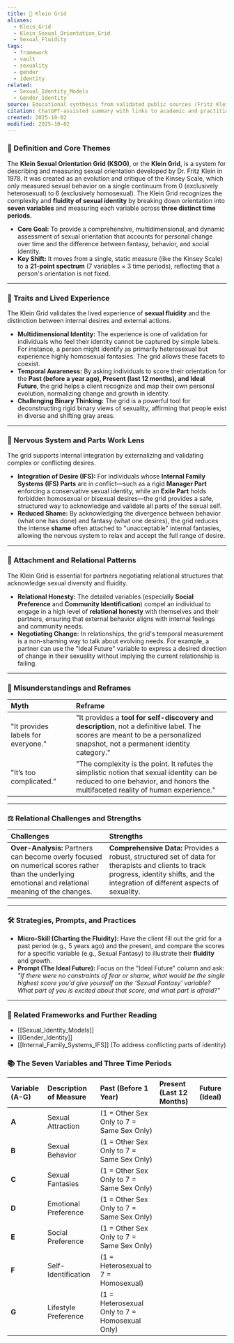 ```yaml
---
title: 📏 Klein Grid
aliases:
  - Klein_Grid
  - Klein_Sexual_Orientation_Grid
  - Sexual_Fluidity
tags:
  - framework
  - vault
  - sexuality
  - gender
  - identity
related:
  - Sexual_Identity_Models
  - Gender_Identity
source: Educational synthesis from validated public sources (Fritz Klein's model)
citation: ChatGPT-assisted summary with links to academic and practitioner materials
created: 2025-10-02
modified: 2025-10-02
---
```


<!-- @format -->

### 🧩 Definition and Core Themes

The **Klein Sexual Orientation Grid (KSOG)**, or the **Klein Grid**, is a system for describing and measuring sexual orientation developed by Dr. Fritz Klein in 1978. It was created as an evolution and critique of the Kinsey Scale, which only measured sexual behavior on a single continuum from 0 (exclusively heterosexual) to 6 (exclusively homosexual). The Klein Grid recognizes the complexity and **fluidity of sexual identity** by breaking down orientation into **seven variables** and measuring each variable across **three distinct time periods.**

- **Core Goal:** To provide a comprehensive, multidimensional, and dynamic assessment of sexual orientation that accounts for personal change over time and the difference between fantasy, behavior, and social identity.
- **Key Shift:** It moves from a single, static measure (like the Kinsey Scale) to a **21-point spectrum** (7 variables $\times$ 3 time periods), reflecting that a person's orientation is not fixed.

---

### 🌿 Traits and Lived Experience

The Klein Grid validates the lived experience of **sexual fluidity** and the distinction between internal desires and external actions.

- **Multidimensional Identity:** The experience is one of validation for individuals who feel their identity cannot be captured by simple labels. For instance, a person might identify as primarily heterosexual but experience highly homosexual fantasies. The grid allows these facets to coexist.
- **Temporal Awareness:** By asking individuals to score their orientation for the **Past (before a year ago), Present (last 12 months), and Ideal Future**, the grid helps a client recognize and map their own personal evolution, normalizing change and growth in identity.
- **Challenging Binary Thinking:** The grid is a powerful tool for deconstructing rigid binary views of sexuality, affirming that people exist in diverse and shifting gray areas.

---

### 🧠 Nervous System and Parts Work Lens

The grid supports internal integration by externalizing and validating complex or conflicting desires.

- **Integration of Desire (IFS):** For individuals whose **Internal Family Systems (IFS) Parts** are in conflict—such as a rigid **Manager Part** enforcing a conservative sexual identity, while an **Exile Part** holds forbidden homosexual or bisexual desires—the grid provides a safe, structured way to acknowledge and validate all parts of the sexual self.
- **Reduced Shame:** By acknowledging the divergence between behavior (what one has done) and fantasy (what one desires), the grid reduces the intense **shame** often attached to "unacceptable" internal fantasies, allowing the nervous system to relax and accept the full range of desire.

---

### 💞 Attachment and Relational Patterns

The Klein Grid is essential for partners negotiating relational structures that acknowledge sexual diversity and fluidity.

- **Relational Honesty:** The detailed variables (especially **Social Preference** and **Community Identification**) compel an individual to engage in a high level of **relational honesty** with themselves and their partners, ensuring that external behavior aligns with internal feelings and community needs.
- **Negotiating Change:** In relationships, the grid's temporal measurement is a non-shaming way to talk about evolving needs. For example, a partner can use the "Ideal Future" variable to express a desired direction of change in their sexuality without implying the current relationship is failing.

---

### 🔄 Misunderstandings and Reframes

| Myth                               | Reframe                                                                                                                                                                       |
| :--------------------------------- | :---------------------------------------------------------------------------------------------------------------------------------------------------------------------------- |
| "It provides labels for everyone." | "It provides a **tool for self-discovery and description**, not a definitive label. The scores are meant to be a personalized snapshot, not a permanent identity category."   |
| "It’s too complicated."            | "The complexity is the point. It refutes the simplistic notion that sexual identity can be reduced to one behavior, and honors the multifaceted reality of human experience." |

---

### ⚖️ Relational Challenges and Strengths

| Challenges                                                                                                                                            | Strengths                                                                                                                                                                               |
| :---------------------------------------------------------------------------------------------------------------------------------------------------- | :-------------------------------------------------------------------------------------------------------------------------------------------------------------------------------------- |
| **Over-Analysis:** Partners can become overly focused on numerical scores rather than the underlying emotional and relational meaning of the changes. | **Comprehensive Data:** Provides a robust, structured set of data for therapists and clients to track progress, identity shifts, and the integration of different aspects of sexuality. |

---

### 🛠️ Strategies, Prompts, and Practices

- **Micro-Skill (Charting the Fluidity):** Have the client fill out the grid for a past period (e.g., 5 years ago) and the present, and compare the scores for a specific variable (e.g., Sexual Fantasy) to illustrate their **fluidity** and growth.
- **Prompt (The Ideal Future):** Focus on the "Ideal Future" column and ask: _"If there were no constraints of fear or shame, what would be the single highest score you'd give yourself on the 'Sexual Fantasy' variable? What part of you is excited about that score, and what part is afraid?"_

---

### 🔗 Related Frameworks and Further Reading

- [[Sexual_Identity_Models]]
- [[Gender_Identity]]
- [[Internal_Family_Systems_IFS]] (To address conflicting parts of identity)

### 📚 The Seven Variables and Three Time Periods

| Variable (A-G) | Description of Measure | Past (Before 1 Year)                           | Present (Last 12 Months) | Future (Ideal) |
| :------------- | :--------------------- | :--------------------------------------------- | :----------------------- | :------------- |
| **A**          | Sexual Attraction      | (1 = Other Sex Only to 7 = Same Sex Only)      |                          |                |
| **B**          | Sexual Behavior        | (1 = Other Sex Only to 7 = Same Sex Only)      |                          |                |
| **C**          | Sexual Fantasies       | (1 = Other Sex Only to 7 = Same Sex Only)      |                          |                |
| **D**          | Emotional Preference   | (1 = Other Sex Only to 7 = Same Sex Only)      |                          |                |
| **E**          | Social Preference      | (1 = Other Sex Only to 7 = Same Sex Only)      |                          |                |
| **F**          | Self-Identification    | (1 = Heterosexual to 7 = Homosexual)           |                          |                |
| **G**          | Lifestyle Preference   | (1 = Heterosexual Only to 7 = Homosexual Only) |                          |                |
